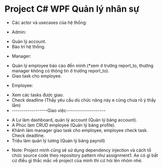 # Project C# WPF Quản lý nhân sự

* Các actor và usecases của hệ thống: 
- Admin: 
+ Quản lý account. 
+ Bảo trì hệ thống.
- Manager: 
+ Quản lý employee báo cáo đến mình (*xem ở trường report_to, 
thường manager không có thông tin ở trường report_to). 
+ Giao task cho employee.
- Employee:
+ Xem các tasks được giao. 
+ Check deadline (Thầy yêu cầu dù chức năng này e cũng chưa rõ ý thầy lắm)
+ ------------------Giao việc--------------------

- A Lư làm dashboard, quản lý account (Quản lý bảng account).
- A Phúc làm CRUD employee (Quản lý bảng profile).
- Khánh làm manager giao task cho employee, employee
check task. Check deadline.
- Triệu làm quản lý lương (Quản lý bảng payroll)

* Note: Project mình cũng sẽ sử dụng dependency injection và 
cách tổ chức source code theo repository pattern như assignment1.
Ae có gì bất cứ điều gì thắc mắc về project của mình thì cứ hỏi lên 
nhóm nhé.
